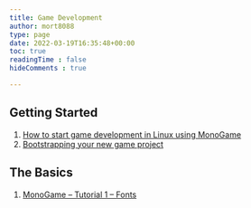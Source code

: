 ```yaml
---
title: Game Development
author: mort8088
type: page
date: 2022-03-19T16:35:48+00:00
toc: true
readingTime : false
hideComments : true

---
```

## Getting Started

  1. [How to start game development in Linux using MonoGame][1]
  2. [Bootstrapping your new game project][2]

## The Basics

  1. [MonoGame &#8211; Tutorial 1 &#8211; Fonts][3]

 [1]: https://mort8088.com/2022/03/05/start-game-development-in-linux/
 [2]: https://mort8088.com/2022/03/12/bootstrapping-your-new-game-project/
 [3]: https://mort8088.com/2022/03/19/monogame-tutorial-1-fonts/